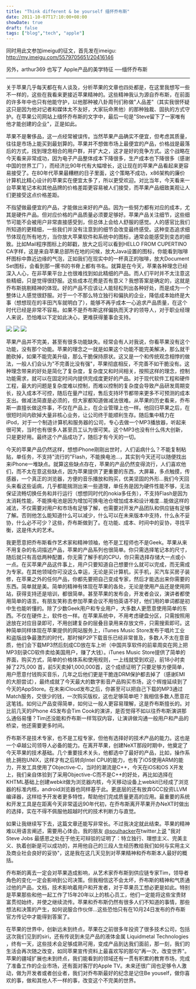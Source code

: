 ```yaml
---
title: "Think different & be yourself 缅怀乔布斯"
date: 2011-10-07T17:10:00+08:00
showDate: true
draft: false
tags: ["blog","tech", "apple"]
---
```


同时用此文参加imeigu的征文，首先发在imeigu: http://my.imeigu.com/5579705651/20416146

另外，arthur369 也写了 Apple产品的美学特征 ──缅怀乔布斯

---------------------------------------------

关于苹果几乎每天都在有人谈及，分析苹果的文章也四处都是，在这里我想写一些不一样的，这些在我看来更接近苹果精神的。这些精神我认为源自乔布斯，在前面的许多年中也只有他能守护，以他那种被八卦周刊们称做"人品差"（其实我很怀疑这只是因为他对记者和媒体太不友好，大家玩命黑他）的那种独裁、固执的方式守护。在苹果公司网站上缅怀乔布斯的文字中，最后一句是"Steve留下了一家唯有他才能创建的企业"，正是如此。

苹果不是奢侈品，这一点经常被误传。当然苹果产品确实不便宜，但考虑其质量，往往是市场上能买到最划算的。苹果并不想做市场上最便宜的产品，价格战是最落后的方式，找到理念相合的用户群，并扩大之，这才是好的竞争方式。这个战略在今天看来非常成功，因为电子产品整体成本下降很多，生产成本也下降很多（感谢中国的世界工厂），而经济比90年代有大幅增长，这让现在的苹果产品看起来更容易接受了。在80年代苹果最糟糕的日子里面，这个策略不成功，x86架构的廉价计算机比精心设计的苹果实在便宜太多了，所以更受欢迎。对比当年，今天看来一台苹果笔记本和其他品牌的价格差距更容易被人们接受，而苹果产品细致美观让人们更接受这点价格差距。

不指望做最便宜的产品，才能做出来好的产品。因为一些努力都有对应的成本，尤其是硬件产品。但对应价格的产品质量必须要足够好。苹果产品关注细节，这些细节可能不会被用户非常直接感受到，但总体上会给人舒服的感觉。人的感官比我们所知道的更精细，一些我们并没有注意到的细节会改变最终感受。这种变态追求细节体现在所有地方，当你放大苹果软件和系统中的图标，通常会能感受到变态的细致。比如Mail程序图标上的邮戳，放大之后可以看到HELLO FROM CUPERTINO CA字样，这是来自苹果总部所在地的问候，放大Java设置的图标，你能看到咖啡杯图标中靠近边缘的气泡，正如我们在现实中的一杯真正的咖啡，放大Document Set图标，会看到那一摞书的书脊上都有书名。就算是在今天，苹果各种理念已经深入人心，在非苹果平台上也很难找到如此精细的产品。而人们平时并不太注意这些精细，只是觉得很舒服。这些成本花费是否有意义？我想答案是确定的，这就是乔布斯挑剔精神的体现。好的产品不应该让人能轻松列出各种好处，而是成为一个整体让人感觉很舒服。对于一个不那么特立独行和偏执的企业，降低成本始终是大事（想想现在的丰田汽车就明白了），能够不再乎成本一心追求产品质量，在这个时代已经是非常不容易。如果不是乔布斯这样偏执而天才的领导人，对于职业经理人来说，恐怕难以下定如此决心，更难获得董事会支持。


![](/images/think_different_be_yourself/javapreferences_icon.png)
![](/images/think_different_be_yourself/javapreferences_icon_big.png)
![](/images/think_different_be_yourself/mail_icon.png)

苹果产品并不完美，甚至有很多功能缺失。经常会有人对我说，你看苹果没有这个功能，没有那个功能。苹果的理念之一就是如果这个功能不能完美解决，那么就干脆砍掉，如果不能完美升级，那么干脆保持原状。这又是一个和传统观念相悖的做法，一般人们会认为"不完善比没有强"，苹果彻底相反，不完善不如干脆没有。这种理念带来的好处是简化了复杂度，复杂度又和时间相关，按照这样的理念，控制功能需求，就可以在固定时间内提供完成度更好的产品。对于现代软件工程和硬件工程，最大的问题是复杂度难以控制，而难以控制的复杂度会导致产品研发周期变长，投入成本不可控，随后在量产过程，售后支持环节都带来更多不可预测的成本支出。做减法简直是必须的，但大家都知道做减法很难。从苹果的历史看来，乔布斯一直擅长做这件事，不仅在产品上，在企业管理上也一样。他回归苹果之后，在很短时间内砍掉大量非核心业务，让公司终于能顺利生存。随后集中精力在iPod，对于一个制造计算机和服务器的公司，专心去做一个MP3播放器，听起来很可笑，当时也有很多人甚至员工认为很可笑。这个MP3也没有什么伟大创新，只是更好用。最终这个产品成功了，随后才有今天的一切。

今天的苹果产品仍然这样，想想iPhone刚刚出世时，人们诟病什么？不能复制粘贴，单任务，不支持"流行的"Flash，不能换电池...，其实到今天还可以随便找出来iPhone一堆缺点。就算这些缺点存在，苹果的产品仍然变得流行，人们喜欢他们，而不太在意这些缺点，因为苹果提供了更重要的东西，大屏幕，多点触摸，传感器，一个真正的浏览器，方便的音乐播放和购买，优美坚固的外形...我们今天回头来看这些诟病，几乎都能揣测出来一些道理，单任务是因为硬件性能不够，无法保证流畅切换任务和并行运行（想想同时代的nokia多任务），不支持Flash是因为太消耗性能，不能换电池是因为增加可换电池仓增加成本和设计难度...能做这样的减法，不仅需要对用户和市场有足够了解，也需要对开发产品团队和供应链有足够了解。否则他怎么能知道什么可以减少，什么可以在未来版本中支持，什么永不妥协，什么必不可少？这些，乔布斯做到了。在功能、成本、时间中的妥协，寻找平衡，这是伟大的艺术。

我更愿意把乔布斯看作艺术家和精神领袖，他不是工程师也不是Geek。苹果从来不用复杂的名词描述产品，苹果的产品系列也很简单。你只需选择笔记本的尺寸，随后就只有高低两种配置，你无需了解手机的CPU，你只需选择存储大一点或小一点。在买苹果产品这件事上，用户只要知道自己想要什么就可以完成，而无需成为专家。在其他领域你可没这么幸运，无论是买计算机，买手机，买汽车买房子装修，在苹果之外的任何产品，你都先要把自己变成专家，然后才能选出来你需要的东西。简单就是美。简单的精神有体现在苹果的各处，无论是使用产品还是使用网站，获得支持还是培训，都很简单。甚至苹果的发布会，开发者会议，演讲者都使用简单的语言。有朋友笑称去参加苹果会议不用怕英语不好，他们用的单词都是初中生也能听懂的。除了少数Geek用户和专业用户，大多数人更愿意使用简单的东西。不仅在硬件上，软件也一样。在苹果系统中，不用考虑硬盘分区，只需按照用途放在对应目录即可，不用创建复杂的层叠目录用来存放文件，只需搜索即可。这种简单同样体现在苹果提供的网站服务上，iTunes Music Store发布于唱片工业和盗版战争最激烈的时代，那时候P2P下载音乐已经非常普及，多数人不太在意音质，他们会下载MP3然后刻成CD放在车上听（中国共享软件的前辈周奕在网上把MP3刻录CD软件卖给美国用户，赚了大钱）。iTunes Music Store提供了简单的界面，购买方式，简单的价格体系和使用规则，一上线就受到欢迎，前18小时卖掉了275,000 首，前5天卖掉1,000,000首，这个成绩证明了只要足够方便简单，用户愿意付钱购买音乐，几年之后他们更是干脆连DRM保护都去掉了（感谢EMI的大胆尝试），最终成就了今天最大的数字影音产品购买市场，这个辉煌延续到了今天的AppStore。在未来iCloud发布之后，你甚至可以把自己下载的MP3通过Match服务，交很少的钱，一次购买版权，这也足够简单吧？我相信多数人愿意花这笔钱。如何让产品变得简单，如何让一般人更容易理解，这是乔布斯擅长的。对比前几天的iPhone 4S发布会Tim Cook的演讲，是否觉得不如以往乔布斯演讲那么通俗易懂？Tim还没能和乔布斯一样驾驭内容，让演讲做沟通一般用户和产品的桥梁，他还需要更多时间。

乔布斯不是技术专家，也不是工程专家，但他有选择好的技术产品的能力。这也是一个卓越公司领导人必备的能力。在离开苹果，创建NeXT那段时期中，他奠定了今天苹果的技术基础。几个重要技术关头，他都选中了最好的产品，比如，操作系统上拥抱UNIX，这样才有之后转向Intel CPU的能力，也有了iOS使用ARM的能力，开发工具使用了Objective-C，当时的潮流是C++，今天在iOS和OS X开发上，我们亲自体验到了采用Objective-C而不是C++的好处，再比如选择在KHTML基础上创建webkit做为浏览器内核，今天移动设备上webkit已经成了浏览器的标准内核，android浏览器也同样基于此。更底层的还有放弃GCC投资LLVM编译器，这样给予开发者更多特性，帮助他们完成质量更高的应用。最重要的系统和开发工具是在距离今天非常遥远90年代初，在乔布斯离开苹果开办NeXT时做出的选择，实在不得不佩服他超越时代的技术判断力与直觉。

如果让我继续写下去，这篇文章还能写非常长。不过我决定就此结束。苹果的精神难以用语言阐述，需要用心体会。我的朋友 [@soulhacker](https://twitter.com/soulhacker/)在twitter上[说](https://twitter.com/soulhacker/status/122020940619067392)  "我对 Steve Jobs 最感恩之处在于他无可辩驳的证明了：特立独行、理想主义、完美主义、执着创新是可以成功的，并用他自己的三段人生经历教给我们如何与实用主义及商业社会良好的妥协"，这是我在这几天见到对苹果精神和乔布斯本人最好的概括。

乔布斯的离去一定会对苹果造成影响，从艺术家乔布斯到供应链专家Tim，领导者角色的变化一定会影响到公司决策。但我相信这不会太坏，乔布斯的精神和气质通过他的产品，文档，技术影响着用户和开发者，对于苹果员工想必更是如此。特别是苹果那些和他一起工作了15年20年以上的核心员工，他们一定能将这些宝贵财富贯彻始终，并使之继续流传。苹果和乔布斯仍然有很多人们不知道的事情，那些想法和决策的产生，如何说服合作伙伴...这些恐怕只有在10月24日发布的乔布斯官方传记中才能得到答案了。

在苹果的世界中，创新远未到终点，苹果在之前很多年投资了很多技术公司，包括这次我们见到的siri，还有传说到未见产品的液体金属 Liquidmetal Technologies ，终有一天，这些技术会足够成熟可用，变成产品到达我们面前，那一刻，我们的生活会再次随之改变，如同苹果宣传资料上最喜欢写的那句"再一次，改变世界"。苹果的疆域扩展也未到终点，我们能看到的领域还有一贯有积累的教育市场，完成了准备工作的企业市场，还有面对客厅的Apple TV。未来还很广阔也足够令人激动，做为开发者或者创业者，我们对乔布斯最好的纪念是记住Be youself，做你喜欢的事，做和其他人不一样的事，改变这个不完美的世界。

